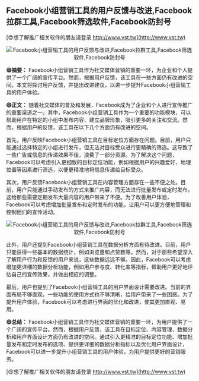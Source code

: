 ## **Facebook小组营销工具的用户反馈与改进,Facebook拉群工具,Facebook筛选软件,Facebook防封号**

[😍想了解推广相关软件的朋友请登录 http://www.vst.tw](http://www.vst.tw)

 <center><img src="https://vst.tw/MP4/tuiguang/png/4.png" alt="Facebook小组营销工具的用户反馈与改进,Facebook拉群工具,Facebook筛选软件,Facebook防封号"></center>

**😄摘要：**
Facebook小组营销工具作为社交媒体营销的重要一环，为企业和个人提供了一个广阔的宣传平台。然而，根据用户反馈，该工具在一些方面仍有改进的空间。本文将探讨用户反馈，并提出改进建议，以进一步提升Facebook小组营销工具的用户体验。

**😄正文：**
随着社交媒体的普及和发展，Facebook成为了企业和个人进行宣传推广的重要渠道之一。其中，Facebook小组营销工具作为一个重要的功能模块，可以帮助用户在特定的小组中发布内容、建立品牌形象，吸引更多的关注和交流。然而，根据用户的反馈，该工具在以下几个方面仍有改进的空间。

首先，用户反映Facebook小组营销工具在目标定位方面存在问题。目前，用户只能通过选择特定的小组进行发布，但无法对目标受众进行更精确的筛选。这导致了一些广告或信息的传递效果不佳，浪费了一部分资源。为了解决这个问题，Facebook可以考虑引入更细致的目标定位功能，例如根据用户的兴趣爱好、地理位置等因素进行筛选，以便更精准地将信息传递给目标受众。

其次，用户反馈Facebook小组营销工具在内容管理方面存在一些不便之处。目前，用户只能通过手动发布的方式来推广内容，而无法进行批量发布或定时发布。这给那些需要定期发布大量内容的用户带来了不便。为了改善用户体验，Facebook可以考虑增加批量发布和定时发布的功能，让用户可以更方便地管理和控制他们的宣传活动。

 <center><img src="https://vst.tw/MP4/tuiguang/png/5.png" alt="Facebook小组营销工具的用户反馈与改进,Facebook拉群工具,Facebook筛选软件,Facebook防封号"></center>

此外，用户还提到Facebook小组营销工具在数据分析方面有待改进。目前，用户只能获得一些基本的数据统计，例如浏览量和点赞数等。然而，对于那些希望深入了解用户行为和反馈的用户来说，这些数据远远不够。因此，Facebook可以考虑增加更详细的数据分析功能，例如用户参与度、转化率等指标，帮助用户更好地评估自己的宣传效果，并做出相应的调整。

最后，用户也提到了Facebook小组营销工具的用户界面设计需要改进。当前的界面布局不够直观，一些功能的使用方式也不够清晰，给用户带来了一些困惑。为了提升用户体验，Facebook可以考虑进行界面的优化和改进，使其更加直观、易用。

**😄总结：**
Facebook小组营销工具作为社交媒体营销的重要一环，为用户提供了一个广阔的宣传平台。然而，根据用户反馈，该工具在目标定位、内容管理、数据分析和用户界面设计方面仍有改进的空间。通过引入更精准的目标定位功能、增加批量发布和定时发布的选项、提供更详细的数据分析指标以及优化用户界面设计，Facebook可以进一步提升小组营销工具的用户体验，为用户提供更好的营销服务。

[😍想了解推广相关软件的朋友请登录 http://www.vst.tw](http://www.vst.tw)



